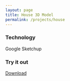 ```yaml
---
layout: page
title: House 3D Model
permalink: /projects/house
---
```


### Technology
Google Sketchup

### Try it out
[Download](https://gradepal.herokuapp.com)
